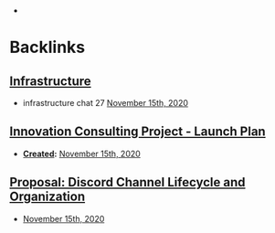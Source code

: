 - 

# Backlinks
## [Infrastructure](<Infrastructure.md>)
- infrastructure chat 27 [November 15th, 2020](<November 15th, 2020.md>)

## [Innovation Consulting Project - Launch Plan](<Innovation Consulting Project - Launch Plan.md>)
- **[Created](<Created.md>):** [November 15th, 2020](<November 15th, 2020.md>)

## [Proposal: Discord Channel Lifecycle and Organization](<Proposal: Discord Channel Lifecycle and Organization.md>)
- [November 15th, 2020](<November 15th, 2020.md>)

